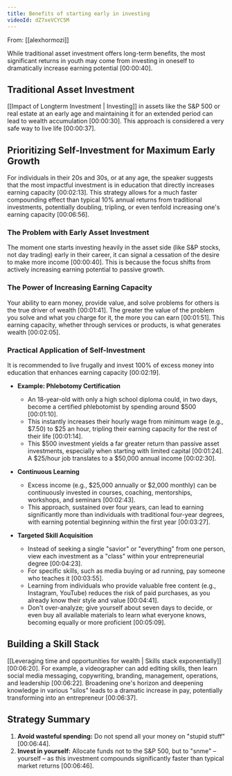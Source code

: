 ```yaml
---
title: Benefits of starting early in investing
videoId: dZ7xeVCYC5M
---
```


From: [[alexhormozi]] <br/> 

While traditional asset investment offers long-term benefits, the most significant returns in youth may come from investing in oneself to dramatically increase earning potential <a class="yt-timestamp" data-t="00:00:40">[00:00:40]</a>.

## Traditional Asset Investment

[[Impact of Longterm Investment | Investing]] in assets like the S&P 500 or real estate at an early age and maintaining it for an extended period can lead to wealth accumulation <a class="yt-timestamp" data-t="00:00:30">[00:00:30]</a>. This approach is considered a very safe way to live life <a class="yt-timestamp" data-t="00:00:37">[00:00:37]</a>.

## Prioritizing Self-Investment for Maximum Early Growth

For individuals in their 20s and 30s, or at any age, the speaker suggests that the most impactful investment is in education that directly increases earning capacity <a class="yt-timestamp" data-t="00:02:13">[00:02:13]</a>. This strategy allows for a much faster compounding effect than typical 10% annual returns from traditional investments, potentially doubling, tripling, or even tenfold increasing one's earning capacity <a class="yt-timestamp" data-t="00:06:56">[00:06:56]</a>.

### The Problem with Early Asset Investment
The moment one starts investing heavily in the asset side (like S&P stocks, not day trading) early in their career, it can signal a cessation of the desire to make more income <a class="yt-timestamp" data-t="00:00:40">[00:00:40]</a>. This is because the focus shifts from actively increasing earning potential to passive growth.

### The Power of Increasing Earning Capacity
Your ability to earn money, provide value, and solve problems for others is the true driver of wealth <a class="yt-timestamp" data-t="00:01:41">[00:01:41]</a>. The greater the value of the problem you solve and what you charge for it, the more you can earn <a class="yt-timestamp" data-t="00:01:51">[00:01:51]</a>. This earning capacity, whether through services or products, is what generates wealth <a class="yt-timestamp" data-t="00:02:05">[00:02:05]</a>.

### Practical Application of Self-Investment
It is recommended to live frugally and invest 100% of excess money into education that enhances earning capacity <a class="yt-timestamp" data-t="00:02:19">[00:02:19]</a>.

*   **Example: Phlebotomy Certification**
    *   An 18-year-old with only a high school diploma could, in two days, become a certified phlebotomist by spending around $500 <a class="yt-timestamp" data-t="00:01:10">[00:01:10]</a>.
    *   This instantly increases their hourly wage from minimum wage (e.g., $7.50) to $25 an hour, tripling their earning capacity for the rest of their life <a class="yt-timestamp" data-t="00:01:14">[00:01:14]</a>.
    *   This $500 investment yields a far greater return than passive asset investments, especially when starting with limited capital <a class="yt-timestamp" data-t="00:01:24">[00:01:24]</a>. A $25/hour job translates to a $50,000 annual income <a class="yt-timestamp" data-t="00:02:30">[00:02:30]</a>.

*   **Continuous Learning**
    *   Excess income (e.g., $25,000 annually or $2,000 monthly) can be continuously invested in courses, coaching, mentorships, workshops, and seminars <a class="yt-timestamp" data-t="00:02:43">[00:02:43]</a>.
    *   This approach, sustained over four years, can lead to earning significantly more than individuals with traditional four-year degrees, with earning potential beginning within the first year <a class="yt-timestamp" data-t="00:03:27">[00:03:27]</a>.

*   **Targeted Skill Acquisition**
    *   Instead of seeking a single "savior" or "everything" from one person, view each investment as a "class" within your entrepreneurial degree <a class="yt-timestamp" data-t="00:04:23">[00:04:23]</a>.
    *   For specific skills, such as media buying or ad running, pay someone who teaches it <a class="yt-timestamp" data-t="00:03:55">[00:03:55]</a>.
    *   Learning from individuals who provide valuable free content (e.g., Instagram, YouTube) reduces the risk of paid purchases, as you already know their style and value <a class="yt-timestamp" data-t="00:04:41">[00:04:41]</a>.
    *   Don't over-analyze; give yourself about seven days to decide, or even buy all available materials to learn what everyone knows, becoming equally or more proficient <a class="yt-timestamp" data-t="00:05:09">[00:05:09]</a>.

## Building a Skill Stack
[[Leveraging time and opportunities for wealth | Skills stack exponentially]] <a class="yt-timestamp" data-t="00:06:20">[00:06:20]</a>. For example, a videographer can add editing skills, then learn social media messaging, copywriting, branding, management, operations, and leadership <a class="yt-timestamp" data-t="00:06:22">[00:06:22]</a>. Broadening one's horizon and deepening knowledge in various "silos" leads to a dramatic increase in pay, potentially transforming into an entrepreneur <a class="yt-timestamp" data-t="00:06:37">[00:06:37]</a>.

## Strategy Summary
1.  **Avoid wasteful spending:** Do not spend all your money on "stupid stuff" <a class="yt-timestamp" data-t="00:06:44">[00:06:44]</a>.
2.  **Invest in yourself:** Allocate funds not to the S&P 500, but to "snme" – yourself – as this investment compounds significantly faster than typical market returns <a class="yt-timestamp" data-t="00:06:46">[00:06:46]</a>.